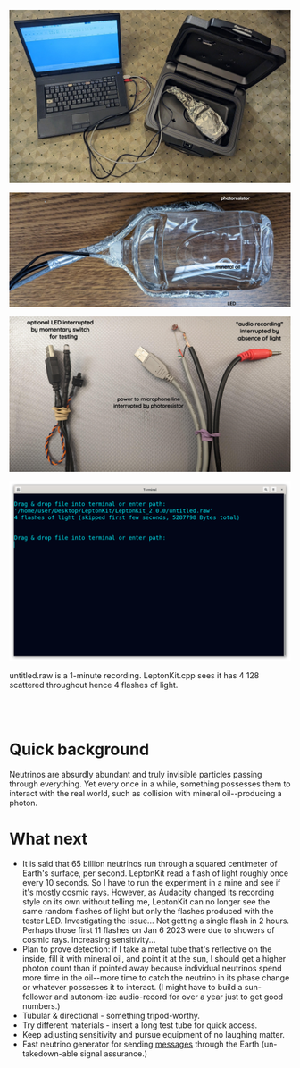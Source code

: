 <!--
Portable neutrino detector.
-->



<p align="center">
  <img src="https://github.com/compromise-evident/LeptonKit/blob/main/Other/Ready-to-detect.jpg">
</p>

<p align="center">
  <img src="https://github.com/compromise-evident/LeptonKit/blob/main/Other/Mineral-oil.jpg">
</p>

<p align="center">
  <img src="https://github.com/compromise-evident/LeptonKit/blob/main/Other/Wiring.jpg">
</p>

<p align="center">
  <img src="https://github.com/compromise-evident/LeptonKit/blob/main/Other/Terminal.png">
</p>

untitled.raw is a 1-minute recording. LeptonKit.cpp sees it has 4 128 scattered throughout hence 4 flashes of light.
<br>
<br>
<br>
<br>

# Quick background

Neutrinos are absurdly abundant and truly invisible particles passing through everything. Yet every once in a while, something possesses them to interact with the real world, such as collision with mineral oil--producing a photon.

# What next

* It is said that 65 billion neutrinos run through a squared centimeter of Earth's surface, per second. LeptonKit read a flash of light roughly once every 10 seconds. So I have to run the experiment in a mine and see if it's mostly cosmic rays. However, as Audacity changed its recording style on its own without telling me, LeptonKit can no longer see the same random flashes of light but only the flashes produced with the tester LED. Investigating the issue... Not getting a single flash in 2 hours. Perhaps those first 11 flashes on Jan 6 2023 were due to showers of cosmic rays. Increasing sensitivity...
* Plan to prove detection: if I take a metal tube that's reflective on the inside, fill it with mineral oil, and point it at the sun, I should get a higher photon count than if pointed away because individual neutrinos spend more time in the oil--more time to catch the neutrino in its phase change or whatever possesses it to interact. (I might have to build a sun-follower and autonom-ize audio-record for over a year just to get good numbers.)
* Tubular & directional - something tripod-worthy.
* Try different materials - insert a long test tube for quick access.
* Keep adjusting sensitivity and pursue equipment of no laughing matter.
* Fast neutrino generator for sending [messages](https://en.wikipedia.org/wiki/Neutrino#cite_note-Stancil-Adamson-Alania-etal-2012-116) through the Earth (un-takedown-able signal assurance.)
